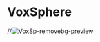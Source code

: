 # VoxSphere


//![VoxSp-removebg-preview](https://github.com/user-attachments/assets/896f07f1-72fc-491d-a856-d733d865b70a)
